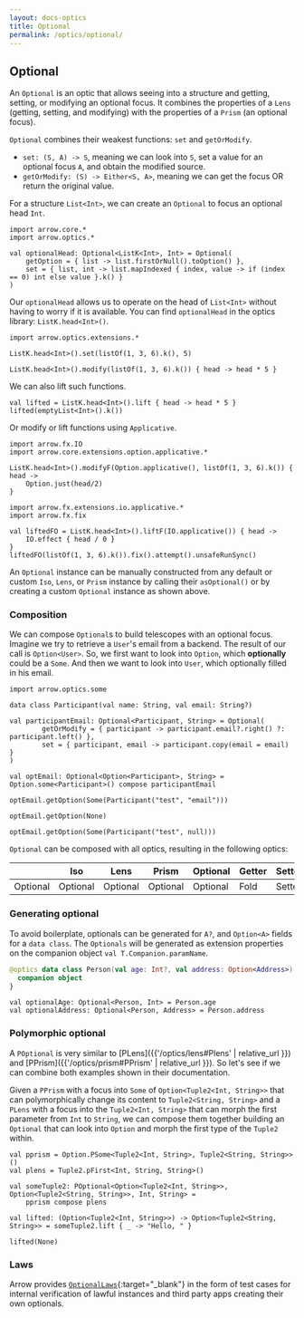 ```yaml
---
layout: docs-optics
title: Optional
permalink: /optics/optional/
---
```


## Optional


An `Optional` is an optic that allows seeing into a structure and getting, setting, or modifying an optional focus.
It combines the properties of a `Lens` (getting, setting, and modifying) with the properties of a `Prism` (an optional focus).

`Optional` combines their weakest functions: `set` and `getOrModify`.

* `set: (S, A) -> S`, meaning we can look into `S`, set a value for an optional focus `A`, and obtain the modified source.
* `getOrModify: (S) -> Either<S, A>`, meaning we can get the focus OR return the original value.

For a structure `List<Int>`, we can create an `Optional` to focus an optional head `Int`.

```kotlin:ank
import arrow.core.*
import arrow.optics.*

val optionalHead: Optional<ListK<Int>, Int> = Optional(
    getOption = { list -> list.firstOrNull().toOption() },
    set = { list, int -> list.mapIndexed { index, value -> if (index == 0) int else value }.k() }
)
```

Our `optionalHead` allows us to operate on the head of `List<Int>` without having to worry if it is available. You can find `optionalHead` in the optics library: `ListK.head<Int>()`.

```kotlin:ank
import arrow.optics.extensions.*

ListK.head<Int>().set(listOf(1, 3, 6).k(), 5)
```
```kotlin:ank
ListK.head<Int>().modify(listOf(1, 3, 6).k()) { head -> head * 5 }
```

We can also lift such functions.

```kotlin:ank
val lifted = ListK.head<Int>().lift { head -> head * 5 }
lifted(emptyList<Int>().k())
```

Or modify or lift functions using `Applicative`.

```kotlin:ank
import arrow.fx.IO
import arrow.core.extensions.option.applicative.*

ListK.head<Int>().modifyF(Option.applicative(), listOf(1, 3, 6).k()) { head ->
    Option.just(head/2)
}
```
```kotlin:ank
import arrow.fx.extensions.io.applicative.*
import arrow.fx.fix

val liftedFO = ListK.head<Int>().liftF(IO.applicative()) { head ->
    IO.effect { head / 0 }
}
liftedFO(listOf(1, 3, 6).k()).fix().attempt().unsafeRunSync()
```

An `Optional` instance can be manually constructed from any default or custom `Iso`, `Lens`, or `Prism` instance by calling their `asOptional()` or by creating a custom `Optional` instance as shown above.

### Composition

We can compose `Optional`s to build telescopes with an optional focus. Imagine we try to retrieve a `User`'s email from a backend. The result of our call is `Option<User>`. So, we first want to look into `Option`, which **optionally** could be a `Some`. And then we want to look into `User`, which optionally filled in his email.

```kotlin:ank
import arrow.optics.some

data class Participant(val name: String, val email: String?)

val participantEmail: Optional<Participant, String> = Optional(
        getOrModify = { participant -> participant.email?.right() ?: participant.left() },
        set = { participant, email -> participant.copy(email = email) }
)

val optEmail: Optional<Option<Participant>, String> = Option.some<Participant>() compose participantEmail

optEmail.getOption(Some(Participant("test", "email")))
```
```kotlin:ank
optEmail.getOption(None)
```
```kotlin:ank
optEmail.getOption(Some(Participant("test", null)))
```

`Optional` can be composed with all optics, resulting in the following optics:

|   | Iso | Lens | Prism | Optional | Getter | Setter | Fold | Traversal |
| --- | --- | --- | --- | --- | --- | --- | --- | --- |
| Optional | Optional | Optional | Optional | Optional | Fold | Setter | Fold | Traversal |

### Generating optional

To avoid boilerplate, optionals can be generated for `A?`, and `Option<A>` fields for a `data class`.
The `Optionals` will be generated as extension properties on the companion object `val T.Companion.paramName`.

```kotlin
@optics data class Person(val age: Int?, val address: Option<Address>) {
  companion object
}
```
```kotlin:ank:silent
val optionalAge: Optional<Person, Int> = Person.age
val optionalAddress: Optional<Person, Address> = Person.address
```

### Polymorphic optional

A `POptional` is very similar to [PLens]({{'/optics/lens#Plens' | relative_url }}) and [PPrism]({{'/optics/prism#PPrism' | relative_url }}). So let's see if we can combine both examples shown in their documentation.

Given a `PPrism` with a focus into `Some` of `Option<Tuple2<Int, String>>` that can polymorphically change its content to `Tuple2<String, String>` and a `PLens` with a focus into the `Tuple2<Int, String>` that can morph the first parameter from `Int` to `String`, we can compose them together building an `Optional` that can look into `Option` and morph the first type of the `Tuple2` within.

```kotlin:ank
val pprism = Option.PSome<Tuple2<Int, String>, Tuple2<String, String>>()
val plens = Tuple2.pFirst<Int, String, String>()

val someTuple2: POptional<Option<Tuple2<Int, String>>, Option<Tuple2<String, String>>, Int, String> =
    pprism compose plens

val lifted: (Option<Tuple2<Int, String>>) -> Option<Tuple2<String, String>> = someTuple2.lift { _ -> "Hello, " }
```
```kotlin:ank
lifted(None)
```

### Laws

Arrow provides [`OptionalLaws`][optional_laws_source]{:target="_blank"} in the form of test cases for internal verification of lawful instances and third party apps creating their own optionals.

[optional_laws_source]: https://github.com/arrow-kt/arrow/blob/master/modules/core/arrow-test/src/main/kotlin/arrow/test/laws/OptionalLaws.kt
